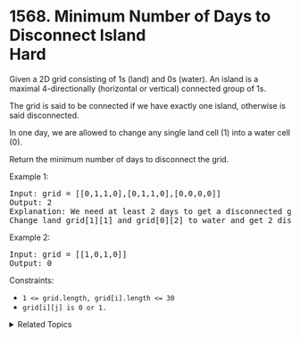 # 1568. Minimum Number of Days to Disconnect Island<br> Hard

Given a 2D grid consisting of 1s (land) and 0s (water).  An island is a maximal 4-directionally (horizontal or vertical) connected group of 1s.

The grid is said to be connected if we have exactly one island, otherwise is said disconnected.

In one day, we are allowed to change any single land cell (1) into a water cell (0).

Return the minimum number of days to disconnect the grid.

Example 1:

<pre>
Input: grid = [[0,1,1,0],[0,1,1,0],[0,0,0,0]]
Output: 2
Explanation: We need at least 2 days to get a disconnected grid.
Change land grid[1][1] and grid[0][2] to water and get 2 disconnected island.
</pre>

Example 2:

<pre>
Input: grid = [[1,0,1,0]]
Output: 0
</pre>

Constraints:

- `1 <= grid.length, grid[i].length <= 30`
- `grid[i][j] is 0 or 1.`

<details>

<summary> Related Topics </summary>

-   `Graph`
-   `Matrix`

</details>
